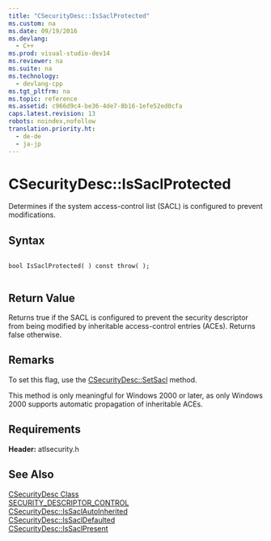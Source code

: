 ```yaml
---
title: "CSecurityDesc::IsSaclProtected"
ms.custom: na
ms.date: 09/19/2016
ms.devlang: 
  - C++
ms.prod: visual-studio-dev14
ms.reviewer: na
ms.suite: na
ms.technology: 
  - devlang-cpp
ms.tgt_pltfrm: na
ms.topic: reference
ms.assetid: c966d9c4-be36-4de7-8b16-1efe52ed0cfa
caps.latest.revision: 13
robots: noindex,nofollow
translation.priority.ht: 
  - de-de
  - ja-jp
---
```

# CSecurityDesc::IsSaclProtected
Determines if the system access-control list (SACL) is configured to prevent modifications.  
  
## Syntax  
  
```  
  
bool IsSaclProtected( ) const throw( );  
  
```  
  
## Return Value  
 Returns true if the SACL is configured to prevent the security descriptor from being modified by inheritable access-control entries (ACEs). Returns false otherwise.  
  
## Remarks  
 To set this flag, use the [CSecurityDesc::SetSacl](../vs140/CSecurityDesc--SetSacl.md) method.  
  
 This method is only meaningful for Windows 2000 or later, as only Windows 2000 supports automatic propagation of inheritable ACEs.  
  
## Requirements  
 **Header:** atlsecurity.h  
  
## See Also  
 [CSecurityDesc Class](../vs140/CSecurityDesc-Class.md)   
 [SECURITY_DESCRIPTOR_CONTROL](http://msdn.microsoft.com/library/windows/desktop/aa379566)   
 [CSecurityDesc::IsSaclAutoInherited](../vs140/CSecurityDesc--IsSaclAutoInherited.md)   
 [CSecurityDesc::IsSaclDefaulted](../vs140/CSecurityDesc--IsSaclDefaulted.md)   
 [CSecurityDesc::IsSaclPresent](../vs140/CSecurityDesc--IsSaclPresent.md)